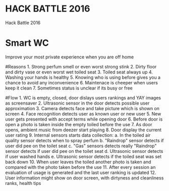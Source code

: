 # HACK BATTLE 2016
Hack Battle 2016

# Smart WC

Improve your most private experience when you are off home

#Reasons
    1. Strong perfum smell or even worst strong stink
    2. Dirty floor and dirty vase or even worst wet toiled seat
    3. Toiled seat always up
    4. Washing your hands is healthy
    5. Knowing who is using before gives you a chance to avoid any inconvenience
    6. Maintenace is cheeper when users keep it clean
    7. Sometimes status is unclear if its busy or free

#Flow
    1. WC is empty, closed, door dislays users rankings and YAY images as screensaver
    2. Ultrasonic sensor in the door detects possible user approximation
    3. Camera detects face and take picture which is shown on screen
    4. Face recognition detects user as known user or new user
    5. New user gets presented with accept terms while opening door
    6. Before door is open a photo is taken inside the empty toiled before the use
    7. As door opens, ambient music from deezer start playing
    8. Door display the current user rating
    9. Internal sensors starts data collection:
        a. In the toiled air quality sensor detects when to spray perfum
        b. "Raindrop" sensor detects if user did pee on the toilet seat
        c. "Gas" sensors detects  really   "Raindrop" sensor detects if user did pee on the toilet seat
        d. Ultrasonic sensor detects if user washed hands
        e. Ultrasonic sensor detects if the toiled seat was set back down
    10. When user leaves the toiled another photo is taken and compared with the photo taken before the use
    11. After every session an evaluation of usage is generated and the last user ranking is updated
    12. User information might show on door screen, with dirtyness and cleanliness ranks, health tips
